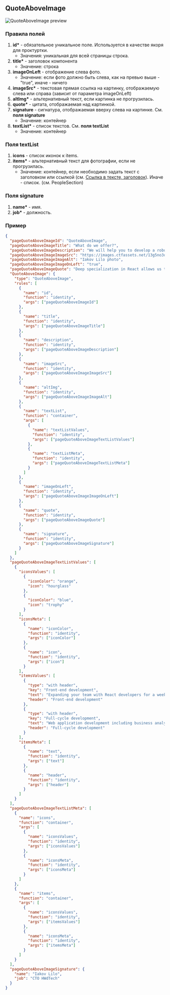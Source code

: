 ## QuoteAboveImage

![QuoteAboveImage preview](https://i.ibb.co/7CPcGfc/Quote-Above-Image.png)

### Правила полей

1. **id\*** - обязательное уникальное поле. Используется в качестве якоря для проктуртки.
   - Значения: уникальная для всей страницы строка.
2. **title\*** - заголовок компонента
   - Значение: строка
3. **imageOnLeft** - отображение слева фото.
   - Значение: если фото должно быть слева, как на превью выше - "true", иначе - ничего
4. **imageSrc\*** - текстовая прямая ссылка на картинку, отображаемую слева или справа (зависит от параметра imageOnLeft)
5. **altImg\*** - альтернативный текст, если картинка не прогрузилась.
6. **quote\*** - цитата, отображаемая над картинкой.
7. **signature** - сигнатура, отображаемая вверху слева на картинке. См. **поля signature**
   - Значение: контейнер
8. **textList\*** - список текстов. См. **поля textList**
   - Значение: контейнер

### Поля textList

1. **icons** - список иконок к items.
2. **items\*** - альтернативный текст для фотографии, если не прогрузилась.
   - Значение: контейнер, если необходимо задать текст с заголовком или ссылкой (см. [Ссылка в тексте, заголовок](../common/commonNestedComponents.md)). Иначе - список. (см. PeopleSection)

### Поля signature

1. **name\*** - имя.
2. **job\*** - должность.

### Пример

```json
{
  "pageQuoteAboveImageId": "QuoteAboveImage",
  "pageQuoteAboveImageTitle": "What do we offer?",
  "pageQuoteAboveImageDescription": "We will help you to develop a robust and scalable modern React web application from scratch or grow and support existing one.",
  "pageQuoteAboveImageImageSrc": "https://images.ctfassets.net/13g5no3omm60/59SMccjFzEPuYwJqejbzfc/8e5985dd163c131d4af95c8eddb8d345/iakov.jpg",
  "pageQuoteAboveImageImageAlt": "Iakov Lilo photo",
  "pageQuoteAboveImageImageOnLeft": "true",
  "pageQuoteAboveImageQuote": "Deep specialization in React allows us to solve a wide range of tasks to get value for our clients.",
  "QuoteAboveImage": {
    "type": "QuoteAboveImage",
    "rules": [
      {
        "name": "id",
        "function": "identity",
        "args": ["pageQuoteAboveImageId"]
      },
      {
        "name": "title",
        "function": "identity",
        "args": ["pageQuoteAboveImageTitle"]
      },
      {
        "name": "description",
        "function": "identity",
        "args": ["pageQuoteAboveImageDescription"]
      },
      {
        "name": "imageSrc",
        "function": "identity",
        "args": ["pageQuoteAboveImageImageSrc"]
      },
      {
        "name": "altImg",
        "function": "identity",
        "args": ["pageQuoteAboveImageImageAlt"]
      },
      {
        "name": "textList",
        "function": "container",
        "args": [
          {
            "name": "textListValues",
            "function": "identity",
            "args": ["pageQuoteAboveImageTextListValues"]
          },
          {
            "name": "textListMeta",
            "function": "identity",
            "args": ["pageQuoteAboveImageTextListMeta"]
          }
        ]
      },
      {
        "name": "imageOnLeft",
        "function": "identity",
        "args": ["pageQuoteAboveImageImageOnLeft"]
      },
      {
        "name": "quote",
        "function": "identity",
        "args": ["pageQuoteAboveImageQuote"]
      },
      {
        "name": "signature",
        "function": "identity",
        "args": ["pageQuoteAboveImageSignature"]
      }
    ]
  },
  "pageQuoteAboveImageTextListValues": [
    {
      "iconsValues": [
        {
          "iconColor": "orange",
          "icon": "hourglass"
        },
        {
          "iconColor": "blue",
          "icon": "trophy"
        }
      ],
      "iconsMeta": [
        {
          "name": "iconColor",
          "function": "identity",
          "args": ["iconColor"]
        },
        {
          "name": "icon",
          "function": "identity",
          "args": ["icon"]
        }
      ],
      "itemsValues": [
        {
          "type": "with header",
          "key": "Front-end development",
          "text": "Expanding your team with React developers for a week, month or year. Define your needs and manage your budget and team size flexibly.",
          "header": "Front-end development"
        },
        {
          "type": "with header",
          "key": "Full-cycle development",
          "text": "Web application development including business analysis, UX and graphic design, and quality control. Most often, for a React application, we use the MERN stack (MongoDB, Express.js, React, Node.js).",
          "header": "Full-cycle development"
        }
      ],
      "itemsMeta": [
        {
          "name": "text",
          "function": "identity",
          "args": ["text"]
        },
        {
          "name": "header",
          "function": "identity",
          "args": ["header"]
        }
      ]
    }
  ],
  "pageQuoteAboveImageTextListMeta": [
    {
      "name": "icons",
      "function": "container",
      "args": [
        {
          "name": "iconsValues",
          "function": "identity",
          "args": ["iconsValues"]
        },
        {
          "name": "iconsMeta",
          "function": "identity",
          "args": ["iconsMeta"]
        }
      ]
    },
    {
      "name": "items",
      "function": "container",
      "args": [
        {
          "name": "iconsValues",
          "function": "identity",
          "args": ["itemsValues"]
        },
        {
          "name": "iconsMeta",
          "function": "identity",
          "args": ["itemsMeta"]
        }
      ]
    }
  ],
  "pageQuoteAboveImageSignature": {
    "name": "Iakov Lilo",
    "job": "CTO HWdTech"
  }
}
```
